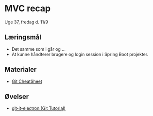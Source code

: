 <!-- JS use if these pages are used as githubpages. can be deleted if used elsewhere -->
<script src="https://code.jquery.com/jquery-3.2.1.min.js"></script>
<script src="script.js"></script>

# MVC recap

Uge 37, fredag d. 11/9

## Læringsmål
* Det samme som i går og ...
* At kunne håndterer brugere og login session i Spring Boot projekter.

## Materialer
* [Git CheatSheet](w37_git_cheatsheet.md)

## Øvelser
* [git-it-electron (Git Tutorial)](https://github.com/jlord/git-it-electron/releases)
